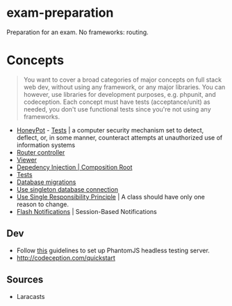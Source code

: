 # exam-preparation
Preparation for an exam. No frameworks: routing. 

# Concepts
> You want to cover a broad categories of major concepts on full stack web dev, without using any framework, or any major libraries. You can however, use libraries for development purposes, e.g. phpunit, and codeception. 
Each concept must have tests (acceptance/unit) as needed, you don't use functional tests since you're not using any frameworks.

- [HoneyPot]() - [Tests]() | a computer security mechanism set to detect, deflect, or, in some manner, counteract attempts at unauthorized use of information systems
- [Router controller](https://github.com/rdok/exam-preparation/blob/master/app/Http/Router.php#L11)
- [Viewer]()
- [Depedency Injection | Composition Root]()
- [Tests]()
- [Database migrations]()
- [Use singleton database connection]()
- [Use Single Responsibility Principle]() | A class should have only one reason to change.
- [Flash Notifications](https://github.com/rdok/exam-preparation/blob/master/app/Notifications/Flash.php) | Session-Based Notifications

## Dev
- Follow [this](http://codeception.com/docs/modules/WebDriver#phantomjs) guidelines to set up PhantomJS headless testing server.
- http://codeception.com/quickstart


## Sources
- Laracasts
